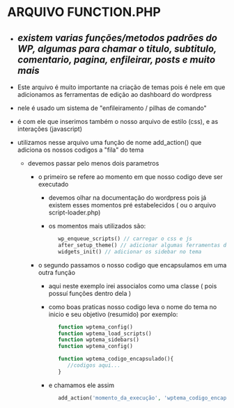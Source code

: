 # ARQUIVO FUNCTION.PHP
  * ## *existem varias funções/metodos padrões do WP, algumas para chamar o titulo, subtitulo, comentario, pagina, enfileirar, posts e muito mais*

   * Este arquivo é muito importante na criação de temas pois é nele em que adicionamos as ferramentas de edição ao dashboard do wordpress

   * nele é usado um sistema de "enfileiramento / pilhas de comando"
   
   * é com ele que inserimos também o nosso arquivo de estilo (css), e as interações (javascript)


   * utilizamos nesse arquivo uma função de nome add_action() que adiciona os nossos codigos a "fila" do tema
      - devemos passar pelo menos dois parametros
         - o primeiro se refere ao momento em que nosso codigo deve ser executado

            - devemos olhar na documentação do wordpress pois já existem esses momentos pré estabelecidos ( ou o arquivo script-loader.php)

            - os momentos mais utilizados são:
               ```php
                  wp_enqueue_scripts() // carregar o css e js
                  after_setup_theme() // adicionar algumas ferramentas de suporte ao tema
                  widgets_init() // adicionar os sidebar no tema
               ```
            

         - o segundo passamos o nosso codigo que encapsulamos em uma outra função
            - aqui neste exemplo irei associalos como uma classe ( pois possuí funções dentro dela )
            
            - como boas praticas nosso codigo leva o nome do tema no inicio e seu objetivo (resumido) por exemplo:

               ```php
                  function wptema_config()
                  function wptema_load_scripts()
                  function wptema_sidebars()
                  function wptema_config()

                  function wptema_codigo_encapsulado(){
                     //codigos aqui...
                  }
               ``` 
            - e chamamos ele assim
               ```php
                  add_action('momento_da_execução', 'wptema_codigo_encapsulado');
               ```
